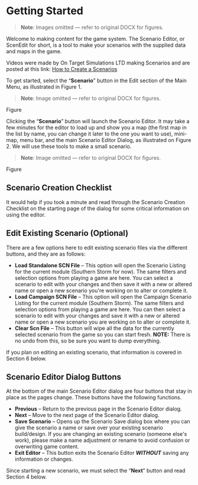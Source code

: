 # Getting Started

> **Note**: Images omitted — refer to original DOCX for figures.


Welcome to making content for the game system\. The Scenario Editor, or ScenEdit for short, is a tool to make your scenarios with the supplied data and maps in the game\.

Videos were made by On Target Simulations LTD making Scenarios and are posted at this link: [How to Create a Scenarios](https://www.youtube.com/watch?v=iULAXVVscbY)

To get started, select the “__Scenario__” button in the Edit section of the Main Menu, as illustrated in Figure 1\.

> **Note**: Image omitted — refer to original DOCX for figures.



Figure 

Clicking the “__Scenario__” button will launch the Scenario Editor\. It may take a few minutes for the editor to load up and show you a map \(the first map in the list by name, you can change it later to the one you want to use\), mini\-map, menu bar, and the main Scenario Editor Dialog, as illustrated on Figure 2\. We will use these tools to make a small scenario\.

> **Note**: Image omitted — refer to original DOCX for figures.



Figure 

## Scenario Creation Checklist

It would help if you took a minute and read through the Scenario Creation Checklist on the starting page of the dialog for some critical information on using the editor\.

## Edit Existing Scenario \(Optional\)

There are a few options here to edit existing scenario files via the different buttons, and they are as follows:

- __Load Standalone SCN File__ – This option will open the Scenario Listing for the current module \(Southern Storm for now\)\. The same filters and selection options from playing a game are here\. You can select a scenario to edit with your changes and then save it with a new or altered name or open a new scenario you're working on to alter or complete it\.
- __Load Campaign SCN File__ – This option will open the Campaign Scenario Listing for the current module \(Southern Storm\)\. The same filters and selection options from playing a game are here\. You can then select a scenario to edit with your changes and save it with a new or altered name or open a new scenario you are working on to alter or complete it\.
- __Clear Scn File__ – This button will wipe all the data for the currently selected scenario from the game so you can start fresh\. __NOTE:__ There is no undo from this, so be sure you want to dump everything\.

If you plan on editing an existing scenario, that information is covered in Section 6 below\.

## Scenario Editor Dialog Buttons

At the bottom of the main Scenario Editor dialog are four buttons that stay in place as the pages change\. These buttons have the following functions\.

- __Previous__ – Return to the previous page in the Scenario Editor dialog\.
- __Next__ – Move to the next page of the Scenario Editor dialog\.
- __Save Scenario__ – Opens up the Scenario Save dialog box where you can give the scenario a name or save over your existing scenario build/design\. If you are changing an existing scenario \(someone else's work\), please make a name adjustment or rename to avoid confusion or overwriting game content\.
- __Exit Editor__ – This button exits the Scenario Editor __*WITHOUT*__ saving any information or changes\.

Since starting a new scenario, we must select the “__Next__” button and read Section 4 below\.

